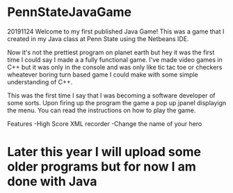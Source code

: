 # PennStateJavaGame

20191124
Welcome to my first published Java Game! 
This was a game that I created in my Java class at Penn State using the Netbeans IDE.

Now it's not the prettiest program on planet earth but hey it was the first time I could say I made a a fully functional game. 
I've made video games in C++ but it was only in the console and was only like tic tac toe or checkers wheatever boring turn based game
I could make with some simple understanding of C++.

This was the first time I say that I was becoming a software developer of some sorts.
Upon firing up the program the game a pop up jpanel displayign the menu. 
You can read the instructions on how to play the game. 

Features
  -High Score XML recorder
  -Change the name of your hero

# Later this year I will upload some older programs but for now I am done with Java 
